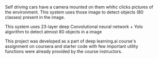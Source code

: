 Self driving cars have a camera mounted on them whihc clicks pictures of the environment. This system uses those image to detect objects
(80 classes) present in the image.

This system uses 23-layer deep Convolutional neural network  + Yolo algorithm to detect atmost 80 objects in a image

This project was developed as a part of deep learning.ai course's assignment on coursera and starter code with few important utility 
functions were already provided by the course instructors.
